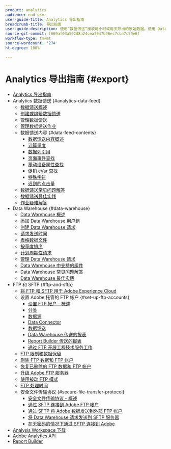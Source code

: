 ```yaml
---
product: analytics
audience: end-user
user-guide-title: Analytics 导出指南
breadcrumb-title: 导出指南
user-guide-description: 使用“数据馈送”接收每小时或每天导出的原始数据。使用 Data Warehouse 检索以电子表格输出的数据。
source-git-commit: f669af03a502d8a24cea3047b96ec7cba7c59e6f
workflow-type: tm+mt
source-wordcount: '274'
ht-degree: 100%

---
```



# Analytics 导出指南 {#export}

+ [Analytics 导出指南](home.md)
+ Analytics 数据馈送 {#analytics-data-feed}
   + [数据馈送概述](analytics-data-feed/data-feed-overview.md)
   + [创建或编辑数据馈送](analytics-data-feed/create-feed.md)
   + [管理数据馈送](analytics-data-feed/df-manage-feeds.md)
   + [管理数据馈送作业](analytics-data-feed/df-manage-jobs.md)
   + 数据馈送内容 {#data-feed-contents}
      + [数据馈送内容概述](analytics-data-feed/c-df-contents/datafeeds-contents.md)
      + [计算量度](analytics-data-feed/c-df-contents/datafeeds-calculate.md)
      + [数据列引用](analytics-data-feed/c-df-contents/datafeeds-reference.md)
      + [页面事件查找](analytics-data-feed/c-df-contents/datafeeds-page-event.md)
      + [移动设备属性查找](analytics-data-feed/c-df-contents/mobile-attributes-lookup.md)
      + [促销 eVar 查找](analytics-data-feed/c-df-contents/merchandising-evar-lookup.md)
      + [特殊字符](analytics-data-feed/c-df-contents/datafeeds-spec-chars.md)
      + [迟到的点击量](analytics-data-feed/c-df-contents/late-arriving-hits.md)
   + [数据馈送常见问题解答](analytics-data-feed/df-faq.md)
   + [数据馈送最佳实践](analytics-data-feed/data-feeds-best-practices.md)
   + [作业疑难解答](analytics-data-feed/jobs-troubleshooting.md)
+ Data Warehouse {#data-warehouse}
   + [Data Warehouse 概述](data-warehouse/data-warehouse.md)
   + [添加 Data Warehouse 用户组](data-warehouse/t-dw-group.md)
   + [创建 Data Warehouse 请求](data-warehouse/t-dw-create-request.md)
   + [请求发送时间](data-warehouse/delivery-time.md)
   + [表格数据文件](data-warehouse/t-tableau.md)
   + [按量度排序](data-warehouse/sorting-by-metric.md)
   + [计划周期性请求](data-warehouse/dw-schedule-recurring.md)
   + [管理 Data Warehouse 请求](data-warehouse/data-warehouse-requests-manage.md)
   + [Data Warehouse 中支持的组件](data-warehouse/component-support.md)
   + [Data Warehouse 常见问题解答](data-warehouse/faq.md)
   + [Data Warehouse 最佳实践](data-warehouse/data-warehouse-bp.md)
+ FTP 和 SFTP {#ftp-and-sftp}
   + [将 FTP 和 SFTP 用于 Adobe Experience Cloud](ftp-and-sftp/ftp-overview.md)
   + 设置 Adobe 托管的 FTP 帐户 {#set-up-ftp-accounts}
      + [设置 FTP 帐户 - 概述](ftp-and-sftp/c-set-up-ftp-accounts/ftp-accounts.md)
      + [分类](ftp-and-sftp/c-set-up-ftp-accounts/ftp-saint.md)
      + [数据源](ftp-and-sftp/c-set-up-ftp-accounts/ftp-datasources.md)
      + [Data Connector](ftp-and-sftp/c-set-up-ftp-accounts/ftp-genesis.md)
      + [数据馈送](ftp-and-sftp/c-set-up-ftp-accounts/ftp-datafeeds.md)
      + [Data Warehouse 传送的报表](ftp-and-sftp/c-set-up-ftp-accounts/ftp-dw-reports.md)
      + [Report Builder 传送的报表](ftp-and-sftp/c-set-up-ftp-accounts/ftp-arb-reports.md)
      + [通过 FTP 开展工程技术服务工作](ftp-and-sftp/c-set-up-ftp-accounts/ftp-eng-services.md)
   + [FTP 限制和数据保留](ftp-and-sftp/ftp-limits.md)
   + [删除 FTP 数据和 FTP 帐户](ftp-and-sftp/ftp-delete.md)
   + [恢复已删除的 FTP 数据和 FTP 帐户](ftp-and-sftp/ftp-restore.md)
   + [升级 Adobe FTP 服务器](ftp-and-sftp/ftp-upgrade.md)
   + [使用被动 FTP 模式](ftp-and-sftp/ftp-passive.md)
   + [FTP 处理时间](ftp-and-sftp/ftp-processing.md)
   + 安全文件传输协议 {#secure-file-transfer-protocol}
      + [安全文件传输协议 - 概述](ftp-and-sftp/c-sftp/ftp-sftp.md)
      + [通过 SFTP 连接到 Adobe FTP 帐户](ftp-and-sftp/c-sftp/ftp-sftp-connect.md)
      + [通过 SFTP 将 Adobe 数据发送到外部 FTP 帐户](ftp-and-sftp/c-sftp/ftp-sftp-transfer.md)
      + [将 Data Warehouse 请求发送到 SFTP 服务器](ftp-and-sftp/c-sftp/ftp-sftp-dw.md)
      + [在无密码的情况下通过 SFTP 连接到 Adobe](ftp-and-sftp/c-sftp/ftp-sftp-cert-auth.md)
+ [Analysis Workspace 下载](https://experienceleague.adobe.com/docs/analytics/analyze/analysis-workspace/curate-share/download-send.html?lang=zh-Hans)
+ [Adobe Analytics API](https://www.adobe.io/apis/experiencecloud/analytics/docs.html)
+ [Report Builder](https://experienceleague.adobe.com/docs/analytics/analyze/report-builder/home.html?lang=zh-Hans)
